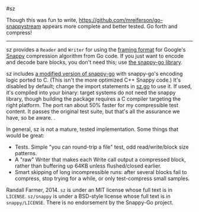 #sz

Though this was fun to write, https://github.com/mreiferson/go-snappystream appears more complete and better tested. Go forth and compress!

-------------------------------

sz provides a `Reader` and `Writer` for using the [framing format][framing]
for Google's [Snappy][snappy] compression algorithm from Go code.  If you
just want to encode and decode bare blocks, you don't need this; use [the
snappy-go library][snappy-go].

sz includes [a modified version of snappy-go][cport] with snappy-go's encoding logic ported to C.  (This isn't the more optimized C++ Snappy code.) It's disabled by default; change the import statements in [sz.go][szgo] to use it. If used, it's compiled into your binary: target systems do not need the snappy library, though building the package requires a C compiler targeting the right platform.  The port ran about 50% faster for my compressible test content.  It passes the original test suite, but that's all the assurance we have, so be aware. .

In general, sz is not a mature, tested implementation. Some things that
would be great:

* Tests. Simple "you can round-trip a file" test, odd read/write/block size
  patterns.
* A "raw" Writer that makes each Write call output a compressed block, rather
  than buffering up 64KB unless flushed/closed earlier.
* Smart skipping of long incompressible runs: after several blocks fail to
  compress, stop trying for a while, or only test-compress small samples.

Randall Farmer, 2014. `sz` is under an MIT license whose full text is in
`LICENSE`.  `sz/snappy` is under a BSD-style license whose full text is in
`snappy/LICENSE`.  There is no endorsement by the Snappy-Go project.

[framing]: https://code.google.com/p/snappy/source/browse/trunk/framing_format.txt
[snappy]: https://code.google.com/p/snappy/
[snappy-go]: https://code.google.com/p/snappy-go/
[cport]: https://github.com/twotwotwo/sz/tree/master/snappy/
[gipfeli]: https://github.com/google/gipfeli/
[szgo]: https://github.com/twotwotwo/sz/tree/master/sz.go
